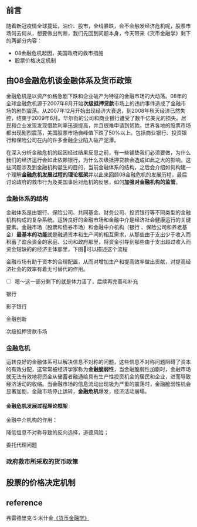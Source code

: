 ## 前言
随着新冠疫情全球蔓延，油价、股市，全线暴跌，会不会触发经济危机呢，股票市场何去何从，想要做出判断，我们先回到问题本身，今天带来《货币金融学》剩下的两部分内容：
- 08金融危机起因，美国政府的救市措施
- 股票价格决定机制

## 由08金融危机谈金融体系及货币政策

金融危机是以资产价格急剧下跌和企业破产为特征的金融市场的大动荡。08年的全球金融危机源于2007年8月开始**次级抵押贷款**市场上的违约事件造成了金融市场的剧烈震荡。从2007年12月开始出现经济大衰退，到2008年秋天经济已然失控，结束于2009年6月。华尔街的公司和商业银行遭受了数千亿美元的损失。居民和企业发现发现借款利率迅速提高，并且很难申请到贷款。世界各地的股票市场都出现剧烈震荡，美国股票市场自峰值下跌了50%以上。包括商业银行、投资银行和保险公司在内的许多金融企业陷入破产泥潭。

在深入分析金融危机的起因经过结果反思之前，有一些铺垫我们必须要做，为什么我们的经济运行会如此依赖银行，为什么次级抵押贷款会造成如此之大的影响，这些问题涉及到金融机构诞生的目的，当前金融体系的结构，之后会介绍如何构建一个理解**金融危机发展过程的理论框架**并以此来回顾08金融危机的发展历程，最后讨论政府的救市行为及美国事后对危机的反思，如何**加强对金融机构的监管**。



### 金融体系的结构

金融体系是由银行、保险公司、共同基金、财务公司、投资银行等不同类型的金融机构构成的复杂系统。运转良好的金融市场和金融中介是经济社会健康运行的关键要素。金融市场（股票和债券市场）和金融中介机构（银行 、保险公司和养老基金）**最基本的功能**就是融通资本和生产间的相互需求，从那些由于支出少于收入而积蓄了盈余资金的家庭、公司和政府那里，将资金引导到那些由于支出超过收入而资金短缺的的经济主体那里，下图🐶可以描述这个流程



金融市场有助于资本的合理配置，从而对增加生产和提高效率做出贡献，对提高经济社会的效率有着无可替代的作用。

- [ ] 嗯～这一部分剩下的就是体力活了，后续再完善和补充

银行

影子银行

金融创新

次级抵押贷款市场

### 金融危机

运转良好的金融体系可以解决信息不对称的问题，这些信息不对称问题阻碍了资本的有效分配，这常常被经济学家称为**金融脆弱性**，当金融脆弱性加剧时，金融市场就无法有效地将资金从储蓄者融通给具有生产性投资机会的居民和企业，进而导致经济活动的收缩。当金融市场的信息流动出现极为严重的震荡时，金融脆弱性机会显著加剧，金融市场停止运转，**金融危机**爆发，经济活动崩塌。

#### 金融危机发展过程理论框架





金融中介机构的作用：

降低信息不对称导致的反向选择，道德风险；

委托代理问题

### 政府救市所采取的货币政策

## 股票的价格决定机制



## reference

弗雷德里克·S·米什金[《货币金融学》](https://book.douban.com/subject/26950185/)
